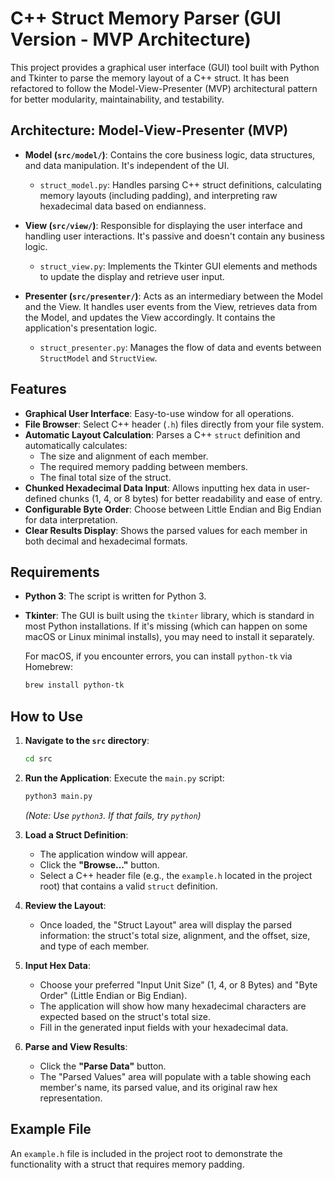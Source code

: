 # C++ Struct Memory Parser (GUI Version - MVP Architecture)

This project provides a graphical user interface (GUI) tool built with Python and Tkinter to parse the memory layout of a C++ struct. It has been refactored to follow the Model-View-Presenter (MVP) architectural pattern for better modularity, maintainability, and testability.

## Architecture: Model-View-Presenter (MVP)

- **Model (`src/model/`)**: Contains the core business logic, data structures, and data manipulation. It's independent of the UI.
  - `struct_model.py`: Handles parsing C++ struct definitions, calculating memory layouts (including padding), and interpreting raw hexadecimal data based on endianness.

- **View (`src/view/`)**: Responsible for displaying the user interface and handling user interactions. It's passive and doesn't contain any business logic.
  - `struct_view.py`: Implements the Tkinter GUI elements and methods to update the display and retrieve user input.

- **Presenter (`src/presenter/`)**: Acts as an intermediary between the Model and the View. It handles user events from the View, retrieves data from the Model, and updates the View accordingly. It contains the application's presentation logic.
  - `struct_presenter.py`: Manages the flow of data and events between `StructModel` and `StructView`.

## Features

- **Graphical User Interface**: Easy-to-use window for all operations.
- **File Browser**: Select C++ header (`.h`) files directly from your file system.
- **Automatic Layout Calculation**: Parses a C++ `struct` definition and automatically calculates:
  - The size and alignment of each member.
  - The required memory padding between members.
  - The final total size of the struct.
- **Chunked Hexadecimal Data Input**: Allows inputting hex data in user-defined chunks (1, 4, or 8 bytes) for better readability and ease of entry.
- **Configurable Byte Order**: Choose between Little Endian and Big Endian for data interpretation.
- **Clear Results Display**: Shows the parsed values for each member in both decimal and hexadecimal formats.

## Requirements

- **Python 3**: The script is written for Python 3.
- **Tkinter**: The GUI is built using the `tkinter` library, which is standard in most Python installations. If it's missing (which can happen on some macOS or Linux minimal installs), you may need to install it separately.

  For macOS, if you encounter errors, you can install `python-tk` via Homebrew:
  ```bash
  brew install python-tk
  ```

## How to Use

1.  **Navigate to the `src` directory**:
    ```bash
    cd src
    ```

2.  **Run the Application**:
    Execute the `main.py` script:
    ```bash
    python3 main.py
    ```
    *(Note: Use `python3`. If that fails, try `python`)*

3.  **Load a Struct Definition**:
    - The application window will appear.
    - Click the **"Browse..."** button.
    - Select a C++ header file (e.g., the `example.h` located in the project root) that contains a valid `struct` definition.

4.  **Review the Layout**:
    - Once loaded, the "Struct Layout" area will display the parsed information: the struct's total size, alignment, and the offset, size, and type of each member.

5.  **Input Hex Data**:
    - Choose your preferred "Input Unit Size" (1, 4, or 8 Bytes) and "Byte Order" (Little Endian or Big Endian).
    - The application will show how many hexadecimal characters are expected based on the struct's total size.
    - Fill in the generated input fields with your hexadecimal data.

6.  **Parse and View Results**:
    - Click the **"Parse Data"** button.
    - The "Parsed Values" area will populate with a table showing each member's name, its parsed value, and its original raw hex representation.

## Example File

An `example.h` file is included in the project root to demonstrate the functionality with a struct that requires memory padding.
